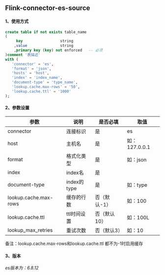 ## Flink-connector-es-source

#### 1、使用方式

```sql
create table if not exists table_name
(
     key                 string
    ,value			     string
    ,primary key (key) not enforced   -- 必须
)comment '表描述'
with (
   'connector' = 'es',
   'format' = 'json',
   'hosts' = 'host',
   'index' = 'index_name',
   'document-type' = 'type_name',
   'lookup.cache.max-rows' = '50',
   'lookup.cache.ttl' = '1000'
);
```



#### 2、参数设置

| 参数                  | 说明        | 是否必填     | 取值          |
| --------------------- | ----------- | ------------ | ------------- |
| connector             | 连接标识    | 是           | es            |
| host                  | 主机名      | 是           | 如：127.0.0.1 |
| format                | 格式化类型  | 是           | 如：json      |
| index                 | index名     | 是           |               |
| document-type         | index的type | 是           | 如：type      |
| lookup.cache.max-rows | 缓存的行数  | 否（默认-1） | 如：100       |
| lookup.cache.ttl      | ttl时间设置 | 否（默认10） | 如：100L      |
| lookup_max_retries    | 重试次数    | 否（默认3）  | 如：10        |

备注：lookup.cache.max-rows和lookup.cache.ttl 都不为-1时启用缓存

#### 3、版本

###### es版本为：6.8.12
